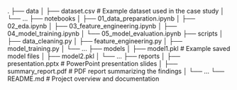 .
├── data
│   ├── dataset.csv         # Example dataset used in the case study
│   └── ...
├── notebooks
│   ├── 01_data_preparation.ipynb
│   ├── 02_eda.ipynb
│   ├── 03_feature_engineering.ipynb
│   ├── 04_model_training.ipynb
│   └── 05_model_evaluation.ipynb
├── scripts
│   ├── data_cleaning.py
│   ├── feature_engineering.py
│   ├── model_training.py
│   └── ...
├── models
│   ├── model1.pkl           # Example saved model files
│   ├── model2.pkl
│   └── ...
├── reports
│   ├── presentation.pptx    # PowerPoint presentation slides
│   ├── summary_report.pdf   # PDF report summarizing the findings
│   └── ...
└── README.md                # Project overview and documentation
